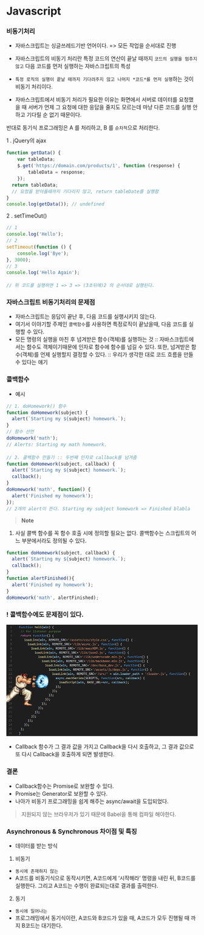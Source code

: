 # Javascript 

### 비동기처리
- 자바스크립트는 싱글쓰레드기반 언어이다. => 모든 작업을 순서대로 진행

- 자바스크립트의 비동기 처리란 특정 코드의 연산이 끝날 때까지 `코드의 실행을 멈추지 않고` 다음 코드를 먼저 실행하는 자바스크립트의 특성

- `특정 로직의 실행이 끝날 때까지 기다려주지 않고 나머지 *코드*를 먼저 실행`하는 것이 비동기 처리이다.

- 자바스크립트에서 비동기 처리가 필요한 이유는 화면에서 서버로 데이터를 요청했을 때 서버가 언제 그 요청에 대한 응답을 줄지도 모르는데 마냥 다른 코드를 실행 안 하고 기다릴 순 없기 때문이다.

반대로 동기식 프로그래밍은 A 를 처리하고, B 를 `순차적`으로 처리한다.

1 . jQuery의 ajax
```js
function getData() {
	var tableData;
	$.get('https://domain.com/products/1', function (response) {
		tableData = response;
	});
  return tableData;
  // 요청을 받아올때까지 기다리지 않고, return tableDate를 실행함 
}
console.log(getData()); // undefined
```

2 . setTimeOut()
```js
// 1
console.log('Hello');
// 2
setTimeout(function () {
	console.log('Bye');
}, 3000);
// 3
console.log('Hello Again');

// 위 코드를 실행하면 1 => 3 => (3초뒤에)2 의 순서대로 실행된다.
```

### 자바스크립트 비동기처리의 문제점
- 자바스크립트는 응답이 끝난 후, 다음 코드를 실행시키지 않는다.
- 여기서 이야기할 주제인 `콜백함수`를 사용하면 특정로직이 끝났을때, 다음 코드를 실행할 수 있다.
- 모든 명령의 실행을 마친 후 넘겨받은 함수(객체)를 실행하는 것
:: 자바스크립트에서는 함수도 객체이기때문에 인자로 함수에 함수를 넘길 수 있다. 또한, 넘겨받은 함수(객체)를 언제 실행할지 결정할 수 있다.
:: 우리가 생각한 대로 코드 흐름을 만들 수 있다는 얘기

### 콜백함수
- 예시
```js
// 1. doHomework() 함수
function doHomework(subject) {
  alert(`Starting my ${subject} homework.`);
}
// 함수 선언
doHomework('math');
// Alerts: Starting my math homework.

// 2. 콜백함수 만들기 :: 두번째 인자로 callback를 넘겨줌
function doHomework(subject, callback) {
  alert(`Starting my ${subject} homework.`);
  callback();
}
doHomework('math', function() {
  alert('Finished my homework');
});
// 2개의 alert이 뜬다. Starting my subject homework => Finished blabla
```
> **Note**
  1. 사실 콜백 함수를 꼭 함수 호출 시에 정의할 필요는 없다. 콜백함수는 스크립트의 어느 부분에서라도 정의될 수 있다.
```js
function doHomework(subject, callback) {
  alert(`Starting my ${subject} homework.`);
  callback();
}
function alertFinished(){
  alert('Finished my homework');
}
doHomework('math', alertFinished);
```

### ! 콜백함수에도 문제점이 있다.
![콜백지옥](../_etc/_hell.jpeg)
- Callback 함수가 그 결과 값을 가지고 Callback을 다시 호출하고, 그 결과 값으로 또 다시 Callback을 호출하게 되면 발생한다.

### 결론
- Callback함수는 Promise로 보완할 수 있다.
- Promise는 Generator로 보완할 수 있다.
- 나아가 비동기 프로그래밍을 쉽게 해주는 async/await을 도입되었다.
> 지원되지 않는 브라우저가 있기 때문에 Babel을 통해 컴파일 해야한다.
 

### Asynchronous & Synchronous 차이점 및 특징
- 데이터를 받는 방식
1. 비동기
  - `동시에 존재하지 않는`
  - A코드를 비동기식으로 동작시키면, A코드에게 ‘시작해라’ 명령을 내린 뒤, B코드를 실행한다. 그리고 A코드는 수행이 완료되는대로 결과를 출력한다.
2. 동기
  - `동시에 일어나는`
  - 프로그래밍에서 동기식이란, A코드와 B코드가 있을 때, A코드가 모두 진행될 때 까지 B코드는 대기한다.